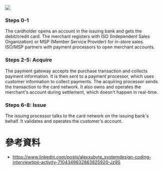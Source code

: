 ![](<https://raw.githubusercontent.com/Jamison-Chen/KM-software/master/img/payment-system.png>)

### Steps 0-1

The cardholder opens an account in the issuing bank and gets the debit/credit card. The merchant registers with ISO (Independent Sales Organization) or MSP (Member Service Provider) for in-store sales. ISO/MSP partners with payment processors to open merchant accounts. 

### Steps 2-5: Acquire

The payment gateway accepts the purchase transaction and collects payment information. It is then sent to a payment processor, which uses customer information to collect payments. The acquiring processor sends the transaction to the card network. It also owns and operates the merchant's account during settlement, which doesn't happen in real-time.

### Steps 6-8: Issue

The issuing processor talks to the card network on the issuing bank's behalf. It validates and operates the customer's account.

# 參考資料

- <https://www.linkedin.com/posts/alexxubyte_systemdesign-coding-interviewtips-activity-7104349632863825920-Jz9S>
